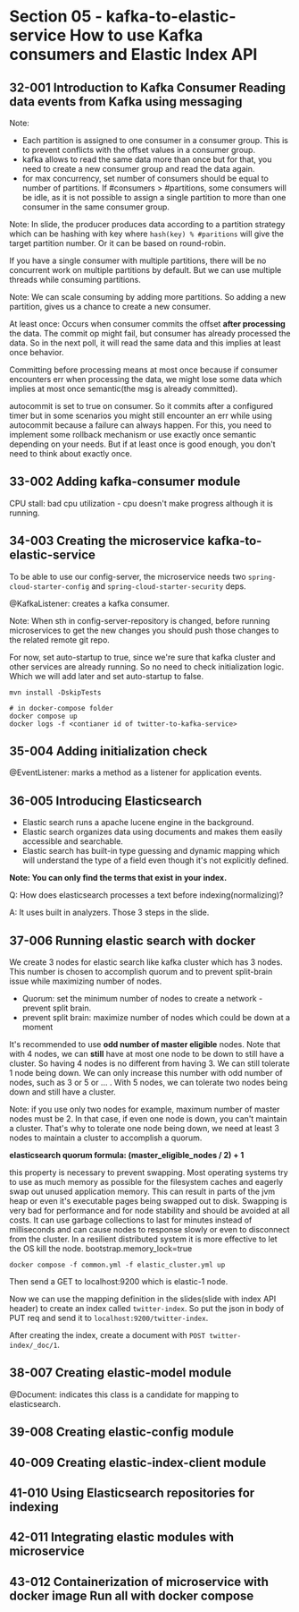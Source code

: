 # Section 05 - kafka-to-elastic-service  How to use Kafka consumers and Elastic Index API
## 32-001 Introduction to Kafka Consumer Reading data events from Kafka using messaging
Note:
- Each partition is assigned to one consumer in a consumer group. This is to prevent conflicts with the offset values in a consumer group.
- kafka allows to read the same data more than once but for that, you need to create a new consumer group and read the data again. 
- for max concurrency, set number of consumers should be equal to number of partitions. If #consumers > #partitions, some consumers will be idle, as
it is not possible to assign a single partition to more than one consumer in the same consumer group.

Note: In slide, the producer produces data according to a partition strategy which can be hashing with key where `hash(key) % #paritions` will
give the target partition number. Or it can be based on round-robin.

If you have a single consumer with multiple partitions, there will be no concurrent work on multiple partitions by default. But we can use
multiple threads while consuming partitions.

Note: We can scale consuming by adding more partitions. So adding a new partition, gives us a chance to create a new consumer.

At least once: Occurs when consumer commits the offset **after processing** the data. The commit op might fail, but consumer has already processed the data.
So in the next poll, it will read the same data and this implies at least once behavior.

Committing before processing means at most once because if consumer encounters err when processing the data, we might lose some data which
implies at most once semantic(the msg is already committed).

autocommit is set to true on consumer. So it commits after a configured timer but in some scenarios you might still encounter an err
while using autocommit because a failure can always happen. For this, you need to implement some rollback mechanism or use exactly once
semantic depending on your needs. But if at least once is good enough, you don't need to think about exactly once.

## 33-002 Adding kafka-consumer module
CPU stall: bad cpu utilization - cpu doesn't make progress although it is running.

## 34-003 Creating the microservice kafka-to-elastic-service
To be able to use our config-server, the microservice needs two `spring-cloud-starter-config` and `spring-cloud-starter-security` deps.

@KafkaListener: creates a kafka consumer.

Note: When sth in config-server-repository is changed, before running microservices to get the new changes you should push those changes to the
related remote git repo.

For now, set auto-startup to true, since we're sure that kafka cluster and other services are already running. So no need to
check initialization logic. Which we will add later and set auto-startup to false.

```shell
mvn install -DskipTests

# in docker-compose folder
docker compose up
docker logs -f <contianer id of twitter-to-kafka-service>
```

## 35-004 Adding initialization check
@EventListener: marks a method as a listener for application events.

## 36-005 Introducing Elasticsearch
- Elastic search runs a apache lucene engine in the background.
- Elastic search organizes data using documents and makes them easily accessible and searchable.
- Elastic search has built-in type guessing and dynamic mapping which will understand the type of a field even though it's not explicitly
defined.

**Note: You can only find the terms that exist in your index.**

Q: How does elasticsearch processes a text before indexing(normalizing)?

A: It uses built in analyzers. Those 3 steps in the slide.

## 37-006 Running elastic search with docker
We create 3 nodes for elastic search like kafka cluster which has 3 nodes. This number is chosen to accomplish quorum and to prevent
split-brain issue while maximizing number of nodes.

- Quorum: set the minimum number of nodes to create a network - prevent split brain.
- prevent split brain: maximize number of nodes which could be down at a moment

It's recommended to use **odd number of master eligible** nodes. Note that with 4 nodes, we can **still** have at most one node to be down
to still have a cluster. So having 4 nodes is no different from having 3. We can still tolerate 1 node being down.
We can only increase this number with odd number of nodes, such as 3 or 5 or ... . With 5 nodes, we can tolerate two nodes being down
and still have a cluster.

Note: if you use only two nodes for example, maximum number of master nodes must be 2. In that case, if even one node is down,
you can't maintain a cluster. That's why to tolerate one node being down, we need at least 3 nodes to maintain a cluster to accomplish 
a quorum.

**elasticsearch quorum formula: (master_eligible_nodes / 2) + 1**

this property is necessary to prevent swapping. Most operating systems try to use as much memory as possible for
the filesystem caches and eagerly swap out unused application memory. This can result in parts of the jvm heap or even
it's executable pages being swapped out to disk. Swapping is very bad for performance and for node stability and
should be avoided at all costs. It can use garbage collections to last for minutes instead of milliseconds and can
cause nodes to response slowly or even to disconnect from the cluster.
In a resilient distributed system it is more effective to let the OS kill the node. bootstrap.memory_lock=true

  
```shell
docker compose -f common.yml -f elastic_cluster.yml up
```
Then send a GET to localhost:9200 which is elastic-1 node.

Now we can use the mapping definition in the slides(slide with index API header) to create an index called `twitter-index`.
So put the json in body of PUT req and send it to `localhost:9200/twitter-index`.

After creating the index, create a document with `POST twitter-index/_doc/1`.

## 38-007 Creating elastic-model module
@Document: indicates this class is a candidate for mapping to elasticsearch.

## 39-008 Creating elastic-config module
## 40-009 Creating elastic-index-client module
## 41-010 Using Elasticsearch repositories for indexing
## 42-011 Integrating elastic modules with microservice
## 43-012 Containerization of microservice with docker image Run all with docker compose